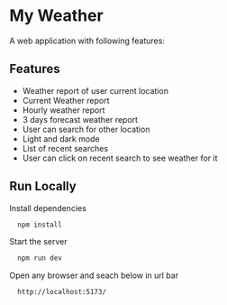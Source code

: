 
# My Weather

A web application with following features:



## Features

- Weather report of user current location
- Current Weather report
- Hourly weather report
- 3 days forecast weather report
- User can search for other location
- Light and dark mode
- List of recent searches
- User can click on recent search to see weather for it



## Run Locally

Install dependencies

```bash
  npm install
```

Start the server

```bash
  npm run dev
```

Open any browser and seach below in url bar

```bash
  http://localhost:5173/
```

